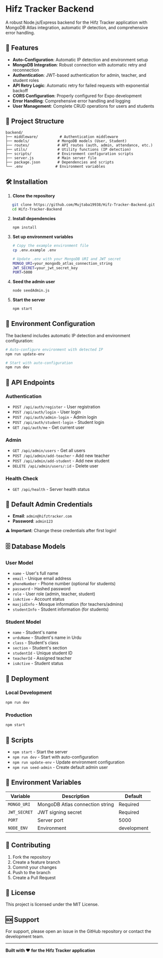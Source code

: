 # Hifz Tracker Backend

A robust Node.js/Express backend for the Hifz Tracker application with MongoDB Atlas integration, automatic IP detection, and comprehensive error handling.

## 🚀 Features

- **Auto-Configuration**: Automatic IP detection and environment setup
- **MongoDB Integration**: Robust connection with automatic retry and reconnection
- **Authentication**: JWT-based authentication for admin, teacher, and student roles
- **API Retry Logic**: Automatic retry for failed requests with exponential backoff
- **CORS Configuration**: Properly configured for Expo development
- **Error Handling**: Comprehensive error handling and logging
- **User Management**: Complete CRUD operations for users and students

## 📁 Project Structure

```
backend/
├── middleware/          # Authentication middleware
├── models/             # MongoDB models (User, Student)
├── routes/             # API routes (auth, admin, attendance, etc.)
├── utils/              # Utility functions (IP detection)
├── scripts/            # Environment configuration scripts
├── server.js           # Main server file
├── package.json        # Dependencies and scripts
└── .env               # Environment variables
```

## 🛠️ Installation

1. **Clone the repository**
```bash
   git clone https://github.com/Mujtaba19938/Hifz-Tracker-Backend.git
   cd Hifz-Tracker-Backend
   ```

2. **Install dependencies**
   ```bash
   npm install
   ```

3. **Set up environment variables**
   ```bash
   # Copy the example environment file
   cp .env.example .env
   
   # Update .env with your MongoDB URI and JWT secret
   MONGO_URI=your_mongodb_atlas_connection_string
   JWT_SECRET=your_jwt_secret_key
   PORT=5000
   ```

4. **Seed the admin user**
   ```bash
   node seedAdmin.js
   ```

5. **Start the server**
   ```bash
   npm start
   ```

## 🔧 Environment Configuration

The backend includes automatic IP detection and environment configuration:

   ```bash
# Auto-configure environment with detected IP
npm run update-env

# Start with auto-configuration
npm run dev
```

## 📡 API Endpoints

### Authentication
- `POST /api/auth/register` - User registration
- `POST /api/auth/login` - User login
- `POST /api/auth/admin-login` - Admin login
- `POST /api/auth/student-login` - Student login
- `GET /api/auth/me` - Get current user

### Admin
- `GET /api/admin/users` - Get all users
- `POST /api/admin/add-teacher` - Add new teacher
- `POST /api/admin/add-student` - Add new student
- `DELETE /api/admin/users/:id` - Delete user

### Health Check
- `GET /api/health` - Server health status

## 🔐 Default Admin Credentials

- **Email**: `admin@hifztracker.com`
- **Password**: `admin123`

⚠️ **Important**: Change these credentials after first login!

## 🗄️ Database Models

### User Model
- `name` - User's full name
- `email` - Unique email address
- `phoneNumber` - Phone number (optional for students)
- `password` - Hashed password
- `role` - User role (admin, teacher, student)
- `isActive` - Account status
- `masjidInfo` - Mosque information (for teachers/admins)
- `studentInfo` - Student information (for students)

### Student Model
- `name` - Student's name
- `urduName` - Student's name in Urdu
- `class` - Student's class
- `section` - Student's section
- `studentId` - Unique student ID
- `teacherId` - Assigned teacher
- `isActive` - Student status

## 🚀 Deployment

### Local Development
```bash
npm run dev
```

### Production
```bash
npm start
```

## 🔧 Scripts

- `npm start` - Start the server
- `npm run dev` - Start with auto-configuration
- `npm run update-env` - Update environment configuration
- `npm run seed-admin` - Create default admin user

## 📝 Environment Variables

| Variable | Description | Default |
|----------|-------------|---------|
| `MONGO_URI` | MongoDB Atlas connection string | Required |
| `JWT_SECRET` | JWT signing secret | Required |
| `PORT` | Server port | 5000 |
| `NODE_ENV` | Environment | development |

## 🤝 Contributing

1. Fork the repository
2. Create a feature branch
3. Commit your changes
4. Push to the branch
5. Create a Pull Request

## 📄 License

This project is licensed under the MIT License.

## 🆘 Support

For support, please open an issue in the GitHub repository or contact the development team.

---

**Built with ❤️ for the Hifz Tracker application**
